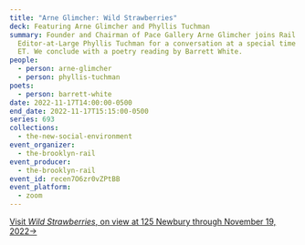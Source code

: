 ```yaml
---
title: "Arne Glimcher: Wild Strawberries"
deck: Featuring Arne Glimcher and Phyllis Tuchman
summary: Founder and Chairman of Pace Gallery Arne Glimcher joins Rail
  Editor-at-Large Phyllis Tuchman for a conversation at a special time of 2pm
  ET. We conclude with a poetry reading by Barrett White.
people:
  - person: arne-glimcher
  - person: phyllis-tuchman
poets:
  - person: barrett-white
date: 2022-11-17T14:00:00-0500
end_date: 2022-11-17T15:15:00-0500
series: 693
collections:
  - the-new-social-environment
event_organizer:
  - the-brooklyn-rail
event_producer:
  - the-brooklyn-rail
event_id: recen7O6zr0vZPtBB
event_platform:
  - zoom
---
```

[](https://www.belowgrandnyc.com/schedules)[V﻿isit *Wild Strawberries*, on view at 125 Newbury through November 19, 2022→](https://www.125newbury.com/exhibitions/wild-strawberries#tab:thumbnails)